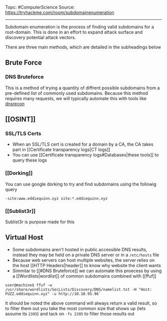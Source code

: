 Topc: #ComputerScience 
Source: https://tryhackme.com/room/subdomainenumeration

---
Subdomain enumeration is the process of finding valid subdomains for a root-domain. This is done in an effort to expand attack surface and discovery potential attack vectors.

There are three main methods, which are detailed in the subheadings below

## Brute Force
### DNS Bruteforce
This is a method of trying a quantity of diffrent possible subdomains from a pre-defined list of commonly used subdomains. Because this method requires many requests, we will typically automate this with tools like [dnsrecon](https://github.com/darkoperator/dnsrecon)

## [[OSINT]]
### SSL/TLS Certs
- When an SSL/TLS cert is created for a domain by a CA, the CA takes part in [[Certificate transparency logs|CT logs]]
- You can use [[Certificate transparency logs#Databases|these tools]] to query these logs
### [[Dorking]]
You can use google dorking to try and find subdomains using the followig query
```
-site:www.eddiequinn.xyz site:*.eddiequinn.xyz
```
### [[Sublist3r]]
Sublist3r is purpose made for this

## Virtual Host
- Some subdomains aren't hosted in public accessible DNS results, instead they may be held on a private DNS server or in a `/etc/hosts` file
- Because web servers can host multiple websites, the server relies on the host [[HTTP Headers|header]] to know why website the client wants
- Simmilar to [[#DNS Bruteforce]] we can automate this proecess by using a [[Wordlists|wordlist]] of common subdomains combined with [[ffuf]]

```
user@machine$ ffuf -w /usr/share/wordlists/SecLists/Discovery/DNS/namelist.txt -H "Host: FUZZ.eddiequinn.xyz" -u http://10.10.95.96`
```
It should be noted the above command will always return a valid result, so to filter them out you take the most common size that shows up (lets assume its `2395`) and tack on `-fs 2395` to filter those results out
